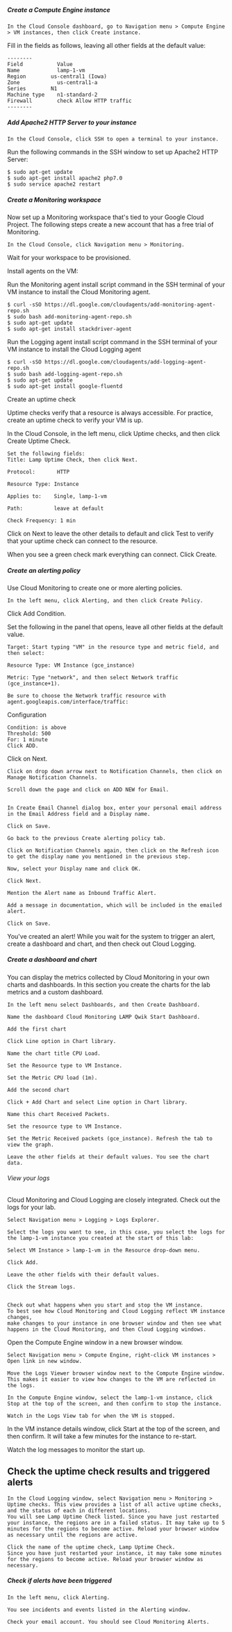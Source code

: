 ##### Create a Compute Engine instance #####
```
In the Cloud Console dashboard, go to Navigation menu > Compute Engine > VM instances, then click Create instance.
```
Fill in the fields as follows, leaving all other fields at the default value:
```
--------
Field	        Value
Name	        lamp-1-vm
Region	      us-central1 (Iowa)
Zone	        us-central1-a
Series	      N1
Machine type	n1-standard-2
Firewall	    check Allow HTTP traffic
--------
```
##### Add Apache2 HTTP Server to your instance #######
```
In the Cloud Console, click SSH to open a terminal to your instance.
```
Run the following commands in the SSH window to set up Apache2 HTTP Server:
```
$ sudo apt-get update
$ sudo apt-get install apache2 php7.0
$ sudo service apache2 restart
```

##### Create a Monitoring workspace #####

Now set up a Monitoring workspace that's tied to your Google Cloud Project. The following steps create a new account that has a free trial of Monitoring.
```
In the Cloud Console, click Navigation menu > Monitoring.
```
Wait for your workspace to be provisioned.

Install agents on the VM:

Run the Monitoring agent install script command in the SSH terminal of your VM instance to install the Cloud Monitoring agent.
```
$ curl -sSO https://dl.google.com/cloudagents/add-monitoring-agent-repo.sh
$ sudo bash add-monitoring-agent-repo.sh
$ sudo apt-get update
$ sudo apt-get install stackdriver-agent
```
Run the Logging agent install script command in the SSH terminal of your VM instance to install the Cloud Logging agent
```
$ curl -sSO https://dl.google.com/cloudagents/add-logging-agent-repo.sh
$ sudo bash add-logging-agent-repo.sh
$ sudo apt-get update
$ sudo apt-get install google-fluentd
```
Create an uptime check

Uptime checks verify that a resource is always accessible. For practice, create an uptime check to verify your VM is up.

In the Cloud Console, in the left menu, click Uptime checks, and then click Create Uptime Check.
```
Set the following fields:
Title: Lamp Uptime Check, then click Next.

Protocol:       HTTP

Resource Type: Instance

Applies to:    Single, lamp-1-vm

Path:          leave at default

Check Frequency: 1 min
```
Click on Next to leave the other details to default and click Test to verify that your uptime check can connect to the resource.

When you see a green check mark everything can connect. Click Create.

#####  Create an alerting policy #########

Use Cloud Monitoring to create one or more alerting policies.
```
In the left menu, click Alerting, and then click Create Policy.
```
Click Add Condition.

Set the following in the panel that opens, leave all other fields at the default value.
```
Target: Start typing "VM" in the resource type and metric field, and then select:

Resource Type: VM Instance (gce_instance)

Metric: Type "network", and then select Network traffic (gce_instance+1). 

Be sure to choose the Network traffic resource with agent.googleapis.com/interface/traffic:
```
Configuration
```
Condition: is above
Threshold: 500
For: 1 minute
Click ADD.
```
Click on Next.
```
Click on drop down arrow next to Notification Channels, then click on Manage Notification Channels.

Scroll down the page and click on ADD NEW for Email.
```
```

In Create Email Channel dialog box, enter your personal email address in the Email Address field and a Display name.

Click on Save.
```
```
Go back to the previous Create alerting policy tab.

Click on Notification Channels again, then click on the Refresh icon to get the display name you mentioned in the previous step.

Now, select your Display name and click OK.

Click Next.
```
```
Mention the Alert name as Inbound Traffic Alert.

Add a message in documentation, which will be included in the emailed alert.

Click on Save.
```

You've created an alert! While you wait for the system to trigger an alert, create a dashboard and chart, and then check out Cloud Logging.

#####  Create a dashboard and chart ######

You can display the metrics collected by Cloud Monitoring in your own charts and dashboards. In this section you create the charts for the lab metrics and a custom dashboard.
```
In the left menu select Dashboards, and then Create Dashboard.

Name the dashboard Cloud Monitoring LAMP Qwik Start Dashboard.

Add the first chart

Click Line option in Chart library.

Name the chart title CPU Load.

Set the Resource type to VM Instance.

Set the Metric CPU load (1m).

Add the second chart

Click + Add Chart and select Line option in Chart library.

Name this chart Received Packets.

Set the resource type to VM Instance.

Set the Metric Received packets (gce_instance). Refresh the tab to view the graph.

Leave the other fields at their default values. You see the chart data.
```
###### View your logs  ##########

Cloud Monitoring and Cloud Logging are closely integrated. Check out the logs for your lab.
```
Select Navigation menu > Logging > Logs Explorer.

Select the logs you want to see, in this case, you select the logs for the lamp-1-vm instance you created at the start of this lab:

Select VM Instance > lamp-1-vm in the Resource drop-down menu.

Click Add.

Leave the other fields with their default values.

Click the Stream logs.
```
```

Check out what happens when you start and stop the VM instance.
To best see how Cloud Monitoring and Cloud Logging reflect VM instance changes, 
make changes to your instance in one browser window and then see what happens in the Cloud Monitoring, and then Cloud Logging windows.
```
Open the Compute Engine window in a new browser window. 
```
Select Navigation menu > Compute Engine, right-click VM instances > Open link in new window.

Move the Logs Viewer browser window next to the Compute Engine window. This makes it easier to view how changes to the VM are reflected in the logs.

In the Compute Engine window, select the lamp-1-vm instance, click Stop at the top of the screen, and then confirm to stop the instance.

Watch in the Logs View tab for when the VM is stopped.
```
In the VM instance details window, click Start at the top of the screen, and then confirm. It will take a few minutes for the instance to re-start.

Watch the log messages to monitor the start up.

##  Check the uptime check results and triggered alerts ##
```
In the Cloud Logging window, select Navigation menu > Monitoring > Uptime checks. This view provides a list of all active uptime checks, and the status of each in different locations.
You will see Lamp Uptime Check listed. Since you have just restarted your instance, the regions are in a failed status. It may take up to 5 minutes for the regions to become active. Reload your browser window as necessary until the regions are active.

Click the name of the uptime check, Lamp Uptime Check.
Since you have just restarted your instance, it may take some minutes for the regions to become active. Reload your browser window as necessary.
```
##### Check if alerts have been triggered #####
```
In the left menu, click Alerting.

You see incidents and events listed in the Alerting window.

Check your email account. You should see Cloud Monitoring Alerts.
```
